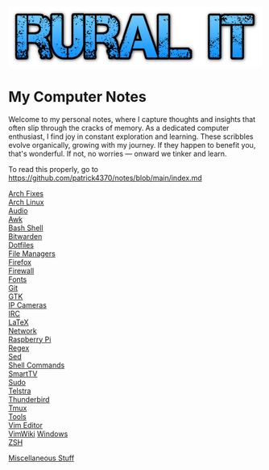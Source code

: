 ![RuralIT](./images/ruralit.png)

# My Computer Notes

 Welcome to my personal notes, where I capture thoughts and insights that often
 slip through the cracks of memory. As a dedicated computer enthusiast, I find
 joy in constant exploration and learning. These scribbles evolve organically,
 growing with my journey. If they happen to benefit you, that's wonderful. If
 not, no worries — onward we tinker and learn.
 
 To read this properly, go to https://github.com/patrick4370/notes/blob/main/index.md

[Arch Fixes](Arch_Fixes.md)    
[Arch Linux](Arch_Linux.md)    
[Audio](Audio.md)  
[Awk](Awk.md)    
[Bash Shell](Bash_Shell.md)    
[Bitwarden](Bitwarden.md)    
[Dotfiles](Dotfiles.md)    
[File Managers](File_Managers.md)    
[Firefox](Firefox.md)    
[Firewall](Firewall.md)    
[Fonts](Fonts.md)    
[Git](Git.md)    
[GTK](GTK.md)  
[IP Cameras](IP_Cameras.md)    
[IRC](IRC.md)    
[LaTeX](LaTeX.md)    
[Network](Network.md)    
[Raspberry Pi](Raspberry_Pi.md)    
[Regex](Regex.md)    
[Sed](Sed.md)    
[Shell Commands](Shell_Commands.md)    
[SmartTV](SmartTV.md)    
[Sudo](Sudo.md)    
[Telstra](Telstra.md)    
[Thunderbird](Thunderbird.md)    
[Tmux](Tmux.md)    
[Tools](Tools.md)  
[Vim Editor](Vim_Editor.md)    
[VimWiki](VimWiki.md)
[Windows](Windows.md)    
[ZSH](ZSH.md)    

[Miscellaneous Stuff](Miscellaneous_Stuff.md)
